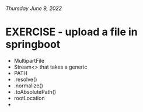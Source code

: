 ###### Thursday June 9, 2022

# EXERCISE - upload a file in springboot

- MultipartFile
- Stream<> that takes a generic
- PATH
- .resolve()
- .normalize()
- .toAbsolutePath()
- rootLocation
-
